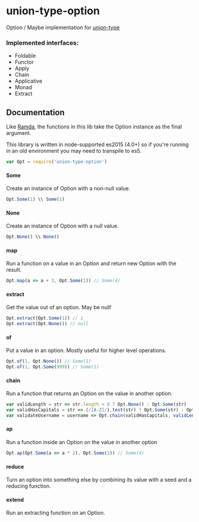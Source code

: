 union-type-option
=================

Option / Maybe implementation for [union-type](https://github.com/paldepind/union-type)


### Implemented interfaces:
* Foldable
* Functor
* Apply
* Chain
* Applicative
* Monad
* Extract


Documentation
-------------
Like [Ramda](https://github.com/ramda/ramda), the functions in this lib take the Option
instance as the final argument.

This library is written in node-supported es2015 (4.0+) so if you're running in an old environment you may need to transpile to es5.

```js
var Opt = require('union-type-option')
```

#### Some
Create an instance of Option with a non-null value.
```js
Opt.Some(1) \\ Some(1)
```

#### None
Create an instance of Option with a null value.
```js
Opt.None() \\ None()
```

#### map
Run a function on a value in an Option and return new Option with the result.
```js
Opt.map(a => a + 3, Opt.Some(1)) // Some(4)
```

#### extract
Get the value out of an option. May be null!
```js
Opt.extract(Opt.Some(1)) // 1
Opt.extract(Opt.None()) // null
```

#### of
Put a value in an option. Mostly useful for higher level operations.
```js
Opt.of(1, Opt.None()) // Some(1)
Opt.of(1, Opt.Some(999)) // Some(1)
```

#### chain
Run a function that returns an Option on the value in another option.
```js
var validLength = str => str.length < 8 ? Opt.None() : Opt.Some(str)
var validHasCapitals = str => (/[A-Z]/).test(str) ? Opt.Some(str) : Opt.None()
var validateUsername = username => Opt.chain(validHasCapitals, validLength(username))
```

#### ap
Run a function inside an Option on the value in another option

```js
Opt.ap(Opt.Some(a => a * 2), Opt.Some(2)) // Some(4)
```

#### reduce
Turn an option into something else by combining its value with a seed and a reducing function.

#### extend
Run an extracting function on an Option.
